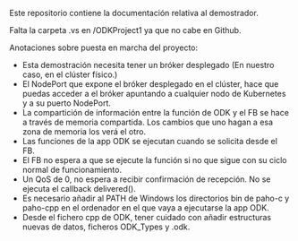 Este repositorio contiene la documentación relativa al demostrador.

Falta la carpeta .vs en /ODKProject1 ya que no cabe en Github.

Anotaciones sobre puesta en marcha del proyecto:

  - Esta demostración necesita tener un bróker desplegado (En nuestro caso, en el clúster físico.)
  - El NodePort que expone el bróker desplegado en el clúster, hace que puedas acceder a el bróker apuntando a cualquier nodo de Kubernetes y a su puerto NodePort.
  - La compartición de información entre la función de ODK y el FB se hace a través de memoria compartida. Los cambios que uno hagan a esa zona de memoria los verá el otro.
  - Las funciones de la app ODK se ejecutan cuando se solicita desde el FB. 
  - El FB no espera a que se ejecute la función si no que sigue con su ciclo normal de funcionamiento.
  - Un QoS de 0, no espera a recibir confirmación de recepción. No se ejecuta el callback delivered().
  - Es necesario añadir al PATH de Windows los directorios bin de paho-c y paho-cpp en el ordenador en el que vaya a ejecutarse la app ODK.
  - Desde el fichero cpp de ODK, tener cuidado con añadir estructuras nuevas de datos, ficheros ODK_Types y .odk.
 
